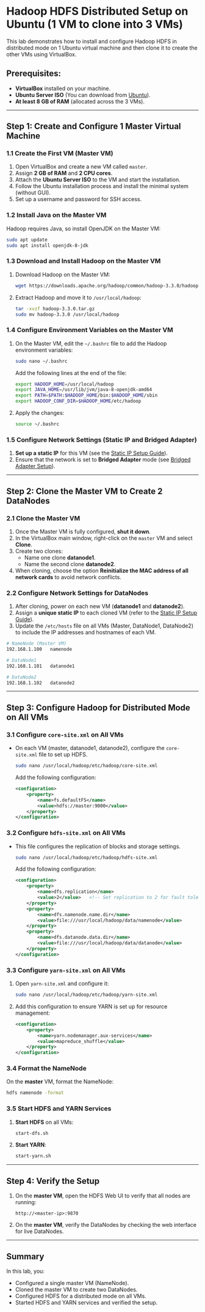 
# Hadoop HDFS Distributed Setup on Ubuntu (1 VM to clone into 3 VMs)

This lab demonstrates how to install and configure Hadoop HDFS in distributed mode on 1 Ubuntu virtual machine and then clone it to create the other VMs using VirtualBox.

## Prerequisites:
- **VirtualBox** installed on your machine.
- **Ubuntu Server ISO** (You can download from [Ubuntu](https://ubuntu.com/download/server)).
- **At least 8 GB of RAM** (allocated across the 3 VMs).

---

## Step 1: Create and Configure 1 Master Virtual Machine

### 1.1 Create the First VM (Master VM)
1. Open VirtualBox and create a new VM called `master`.
2. Assign **2 GB of RAM** and **2 CPU cores**.
3. Attach the **Ubuntu Server ISO** to the VM and start the installation.
4. Follow the Ubuntu installation process and install the minimal system (without GUI).
5. Set up a username and password for SSH access.

### 1.2 Install Java on the Master VM
Hadoop requires Java, so install OpenJDK on the Master VM:
   ```bash
   sudo apt update
   sudo apt install openjdk-8-jdk
   ```

### 1.3 Download and Install Hadoop on the Master VM
1. Download Hadoop on the Master VM:
   ```bash
   wget https://downloads.apache.org/hadoop/common/hadoop-3.3.0/hadoop-3.3.0.tar.gz
   ```
2. Extract Hadoop and move it to `/usr/local/hadoop`:
   ```bash
   tar -xvzf hadoop-3.3.0.tar.gz
   sudo mv hadoop-3.3.0 /usr/local/hadoop
   ```

### 1.4 Configure Environment Variables on the Master VM
1. On the Master VM, edit the `~/.bashrc` file to add the Hadoop environment variables:
   ```bash
   sudo nano ~/.bashrc
   ```
   Add the following lines at the end of the file:
   ```bash
   export HADOOP_HOME=/usr/local/hadoop
   export JAVA_HOME=/usr/lib/jvm/java-8-openjdk-amd64
   export PATH=$PATH:$HADOOP_HOME/bin:$HADOOP_HOME/sbin
   export HADOOP_CONF_DIR=$HADOOP_HOME/etc/hadoop
   ```
2. Apply the changes:
   ```bash
   source ~/.bashrc
   ```

### 1.5 Configure Network Settings (Static IP and Bridged Adapter)
1. **Set up a static IP** for this VM (see the [Static IP Setup Guide](https://github.com/your-repo-name/hadoop-distributed-lab/blob/main/static-ip-setup.md)).
2. Ensure that the network is set to **Bridged Adapter** mode (see [Bridged Adapter Setup](https://github.com/your-repo-name/hadoop-distributed-lab/blob/main/network-setup.md)).

---

## Step 2: Clone the Master VM to Create 2 DataNodes

### 2.1 Clone the Master VM
1. Once the Master VM is fully configured, **shut it down**.
2. In the VirtualBox main window, right-click on the `master` VM and select **Clone**.
3. Create two clones:
   - Name one clone **datanode1**.
   - Name the second clone **datanode2**.
4. When cloning, choose the option **Reinitialize the MAC address of all network cards** to avoid network conflicts.

### 2.2 Configure Network Settings for DataNodes
1. After cloning, power on each new VM (**datanode1** and **datanode2**).
2. Assign a **unique static IP** to each cloned VM (refer to the [Static IP Setup Guide](https://github.com/your-repo-name/hadoop-distributed-lab/blob/main/static-ip-setup.md)).
3. Update the `/etc/hosts` file on all VMs (Master, DataNode1, DataNode2) to include the IP addresses and hostnames of each VM.

```bash
# NameNode (Master VM)
192.168.1.100   namenode

# DataNode1
192.168.1.101   datanode1

# DataNode2
192.168.1.102   datanode2
```

---

## Step 3: Configure Hadoop for Distributed Mode on All VMs

### 3.1 Configure `core-site.xml` on All VMs
- On each VM (master, datanode1, datanode2), configure the `core-site.xml` file to set up HDFS.
   ```bash
   sudo nano /usr/local/hadoop/etc/hadoop/core-site.xml
   ```
   Add the following configuration:
   ```xml
   <configuration>
       <property>
           <name>fs.defaultFS</name>
           <value>hdfs://master:9000</value>
       </property>
   </configuration>
   ```

### 3.2 Configure `hdfs-site.xml` on All VMs
- This file configures the replication of blocks and storage settings.
   ```bash
   sudo nano /usr/local/hadoop/etc/hadoop/hdfs-site.xml
   ```
   Add the following configuration:
   ```xml
   <configuration>
       <property>
           <name>dfs.replication</name>
           <value>2</value>   <!-- Set replication to 2 for fault tolerance -->
       </property>
       <property>
           <name>dfs.namenode.name.dir</name>
           <value>file:///usr/local/hadoop/data/namenode</value>
       </property>
       <property>
           <name>dfs.datanode.data.dir</name>
           <value>file:///usr/local/hadoop/data/datanode</value>
       </property>
   </configuration>
   ```

### 3.3 Configure `yarn-site.xml` on All VMs
1. Open `yarn-site.xml` and configure it:
   ```bash
   sudo nano /usr/local/hadoop/etc/hadoop/yarn-site.xml
   ```
2. Add this configuration to ensure YARN is set up for resource management:
   ```xml
   <configuration>
       <property>
           <name>yarn.nodemanager.aux-services</name>
           <value>mapreduce_shuffle</value>
       </property>
   </configuration>
   ```

### 3.4 Format the NameNode
On the **master** VM, format the NameNode:
   ```bash
   hdfs namenode -format
   ```

### 3.5 Start HDFS and YARN Services
1. **Start HDFS** on all VMs:
   ```bash
   start-dfs.sh
   ```
2. **Start YARN**:
   ```bash
   start-yarn.sh
   ```

---

## Step 4: Verify the Setup
1. On the **master VM**, open the HDFS Web UI to verify that all nodes are running:
   ```
   http://<master-ip>:9870
   ```

2. On the **master VM**, verify the DataNodes by checking the web interface for live DataNodes.

---

## Summary
In this lab, you:
- Configured a single master VM (NameNode).
- Cloned the master VM to create two DataNodes.
- Configured HDFS for a distributed mode on all VMs.
- Started HDFS and YARN services and verified the setup.

